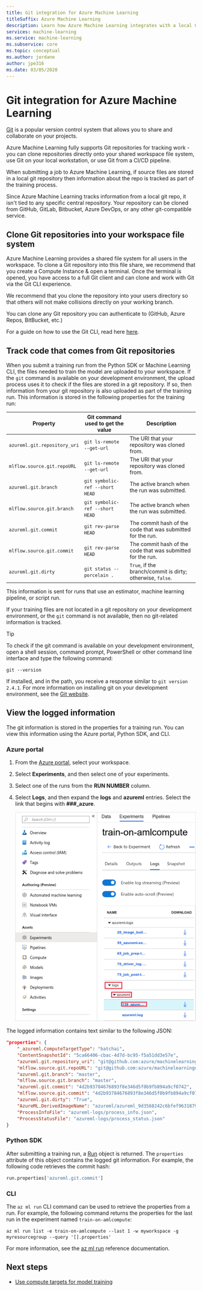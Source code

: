 ```yaml
---
title: Git integration for Azure Machine Learning
titleSuffix: Azure Machine Learning
description: Learn how Azure Machine Learning integrates with a local Git repository. When submitting a training run from a local directory that is a Git repository, information about repo, branch, and current commit are tracked as part of the run.
services: machine-learning
ms.service: machine-learning
ms.subservice: core
ms.topic: conceptual
ms.author: jordane
author: jpe316
ms.date: 03/05/2020
---
```

# Git integration for Azure Machine Learning

[Git](https://git-scm.com/) is a popular version control system that allows you to share and collaborate on your projects. 

Azure Machine Learning fully supports Git repositories for tracking work - you can clone repositories directly onto your shared workspace file system, use Git on your local workstation, or use Git from a CI/CD pipeline.

When submitting a job to Azure Machine Learning, if source files are stored in a local git repository then information about the repo is tracked as part of the training process.

Since Azure Machine Learning tracks information from a local git repo, it isn't tied to any specific central repository. Your repository can be cloned from GitHub, GitLab, Bitbucket, Azure DevOps, or any other git-compatible service.

## Clone Git repositories into your workspace file system
Azure Machine Learning provides a shared file system for all users in the workspace.
To clone a Git repository into this file share, we recommend that you create a Compute Instance & open a terminal.
Once the terminal is opened, you have access to a full Git client and can clone and work with Git via the Git CLI experience.

We recommend that you clone the repository into your users directory so that others will not make collisions directly on your working branch.

You can clone any Git repository you can authenticate to (GitHub, Azure Repos, BitBucket, etc.)

For a guide on how to use the Git CLI, read here [here](https://guides.github.com/introduction/git-handbook/).

## Track code that comes from Git repositories

When you submit a training run from the Python SDK or Machine Learning CLI, the files needed to train the model are uploaded to your workspace. If the `git` command is available on your development environment, the upload process uses it to check if the files are stored in a git repository. If so, then information from your git repository is also uploaded as part of the training run. This information is stored in the following properties for the training run:

| Property | Git command used to get the value | Description |
| ----- | ----- | ----- |
| `azureml.git.repository_uri` | `git ls-remote --get-url` | The URI that your repository was cloned from. |
| `mlflow.source.git.repoURL` | `git ls-remote --get-url` | The URI that your repository was cloned from. |
| `azureml.git.branch` | `git symbolic-ref --short HEAD` | The active branch when the run was submitted. |
| `mlflow.source.git.branch` | `git symbolic-ref --short HEAD` | The active branch when the run was submitted. |
| `azureml.git.commit` | `git rev-parse HEAD` | The commit hash of the code that was submitted for the run. |
| `mlflow.source.git.commit` | `git rev-parse HEAD` | The commit hash of the code that was submitted for the run. |
| `azureml.git.dirty` | `git status --porcelain .` | `True`, if the branch/commit is dirty; otherwise, `false`. |

This information is sent for runs that use an estimator, machine learning pipeline, or script run.

If your training files are not located in a git repository on your development environment, or the `git` command is not available, then no git-related information is tracked.

> [!TIP]
> To check if the git command is available on your development environment, open a shell session, command prompt, PowerShell or other command line interface and type the following command:
>
> ```
> git --version
> ```
>
> If installed, and in the path, you receive a response similar to `git version 2.4.1`. For more information on installing git on your development environment, see the [Git website](https://git-scm.com/).

## View the logged information

The git information is stored in the properties for a training run. You can view this information using the Azure portal, Python SDK, and CLI. 

### Azure portal

1. From the [Azure portal](https://portal.azure.com), select your workspace.
1. Select __Experiments__, and then select one of your experiments.
1. Select one of the runs from the __RUN NUMBER__ column.
1. Select __Logs__, and then expand the __logs__ and __azureml__ entries. Select the link that begins with __###\_azure__.

    ![The ###_azure entry in the portal](./media/concept-train-model-git-integration/azure-machine-learning-logs.png)

The logged information contains text similar to the following JSON:

```json
"properties": {
    "_azureml.ComputeTargetType": "batchai",
    "ContentSnapshotId": "5ca66406-cbac-4d7d-bc95-f5a51dd3e57e",
    "azureml.git.repository_uri": "git@github.com:azure/machinelearningnotebooks",
    "mlflow.source.git.repoURL": "git@github.com:azure/machinelearningnotebooks",
    "azureml.git.branch": "master",
    "mlflow.source.git.branch": "master",
    "azureml.git.commit": "4d2b93784676893f8e346d5f0b9fb894a9cf0742",
    "mlflow.source.git.commit": "4d2b93784676893f8e346d5f0b9fb894a9cf0742",
    "azureml.git.dirty": "True",
    "AzureML.DerivedImageName": "azureml/azureml_9d3568242c6bfef9631879915768deaf",
    "ProcessInfoFile": "azureml-logs/process_info.json",
    "ProcessStatusFile": "azureml-logs/process_status.json"
}
```

### Python SDK

After submitting a training run, a [Run](https://docs.microsoft.com/python/api/azureml-core/azureml.core.run%28class%29?view=azure-ml-py) object is returned. The `properties` attribute of this object contains the logged git information. For example, the following code retrieves the commit hash:

```python
run.properties['azureml.git.commit']
```

### CLI

The `az ml run` CLI command can be used to retrieve the properties from a run. For example, the following command returns the properties for the last run in the experiment named `train-on-amlcompute`:

```azurecli-interactive
az ml run list -e train-on-amlcompute --last 1 -w myworkspace -g myresourcegroup --query '[].properties'
```

For more information, see the [az ml run](https://docs.microsoft.com/cli/azure/ext/azure-cli-ml/ml/run?view=azure-cli-latest) reference documentation.

## Next steps

* [Use compute targets for model training](how-to-submit-training.md)
